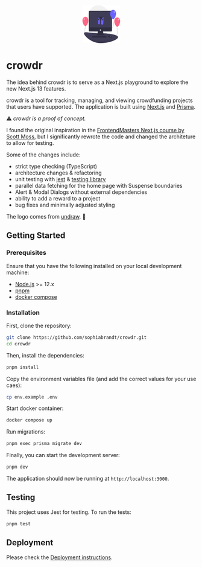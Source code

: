 <br />
<div align="center">
  <a href="https://github.com/sophiabrandt/crowdr">
    <img src="assets/images/logo.svg" alt="appreciation logo" width="100" height="100">
  </a>
</div>

# crowdr

The idea behind crowdr is to serve as a Next.js playground to explore the new Next.js 13 features.

crowdr is a tool for tracking, managing, and viewing crowdfunding projects that users have supported. The application is built using [Next.js](https://nextjs.org) and [Prisma](https://www.prisma.io/).

⚠ _crowdr is a proof of concept._

I found the original inspiration in the [FrontendMasters Next.js course by Scott Moss](https://frontendmasters.com/courses/fullstack-app-next-v2/dashboard-home-page/), but I significantly rewrote the code and changed the architeture to allow for testing.

Some of the changes include:

- strict type checking (TypeScript)
- architecture changes & refactoring
- unit testing with [jest](https://jestjs.io) & [testing library](https://testing-library.com/)
- parallel data fetching for the home page with Suspense boundaries
- Alert & Modal Dialogs without external dependencies
- ability to add a reward to a project
- bug fixes and minimally adjusted styling

The logo comes from [undraw](https://undraw.co/). 🩷

## Getting Started

### Prerequisites

Ensure that you have the following installed on your local development machine:

- [Node.js](https://nodejs.org/en/) >= 12.x
- [pnpm](https://pnpm.io)
- [docker compose](https://docs.docker.com/compose/)

### Installation

First, clone the repository:

```bash
git clone https://github.com/sophiabrandt/crowdr.git
cd crowdr
```

Then, install the dependencies:

```bash
pnpm install
```

Copy the environment variables file (and add the correct values for your use caes):

```bash
cp env.example .env
```

Start docker container:

```bash
docker compose up
```

Run migrations:

```bash
pnpm exec prisma migrate dev
```

Finally, you can start the development server:

```bash
pnpm dev
```

The application should now be running at `http://localhost:3000`.

## Testing

This project uses Jest for testing. To run the tests:

```bash
pnpm test
```

## Deployment

Please check the [Deployment instructions](/deployment.md).
